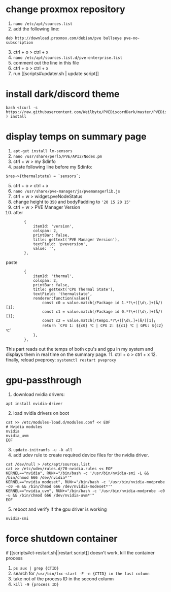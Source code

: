 # change proxmox repository
1. `nano /etc/apt/sources.list`
2. add the following line:
```shell
deb http://download.proxmox.com/debian/pve bullseye pve-no-subscription
```
3. ctrl + o > ctrl + x
4. `nano /etc/apt/sources.list.d/pve-enterprise.list`
5. comment out the line in this file
6. ctrl + o > ctrl + x
7. run [[scripts#updater.sh | update script]]
	
# install dark/discord theme
```shell
bash <(curl -s https://raw.githubusercontent.com/Weilbyte/PVEDiscordDark/master/PVEDiscordDark.sh ) install
```

# display temps on summary page
1. `apt-get install lm-sensors`
2. `nano /usr/share/perl5/PVE/API2/Nodes.pm`
3. ctrl + w > my $dinfo
4. paste following line before my $dinfo:
```shell
$res->{thermalstate} = `sensors`;
```
5. ctrl + o > ctrl + x
6. `nano /usr/share/pve-manager/js/pvemanagerlib.js`
7. ctrl + w > widget.pveNodeStatus
8. change height to `350` and bodyPadding to `'20 15 20 15'`
9. ctrl + w > PVE Manager Version
10. after
```shell
		{
            itemId: 'version',
            colspan: 2,
            printBar: false,
            title: gettext('PVE Manager Version'),
            textField: 'pveversion',
            value: '',
        },
```
paste
```shell
        {
            itemId: 'thermal',
            colspan: 2,
            printBar: false,
            title: gettext('CPU Thermal State'),
            textField: 'thermalstate',
            renderer:function(value){
                const c0 = value.match(/Package id 1.*?\+([\d\.]+)Â/)[1];
                const c1 = value.match(/Package id 0.*?\+([\d\.]+)Â/)[1];
                const c2 = value.match(/temp1.*?\+([\d\.]+)Â/)[1];
                return `CPU 1: ${c0} ℃ | CPU 2: ${c1} ℃ | GPU: ${c2} ℃`
            },
        },
```
This part reads out the temps of both cpu's and gpu in my system and displays them in real time on the summary page.
11. ctrl + o > ctrl + x
12. finally, reload pveproxy: `systemctl restart pveproxy`

# gpu-passthrough
1. download nvidia drivers:
```shell
apt install nvidia-driver
```
2. load nvidia drivers on boot
```shell
cat >> /etc/modules-load.d/modules.conf << EOF
# Nvidia modules
nvidia
nvidia_uvm
EOF
```
3. `update-initramfs -u -k all`
4. add udev rule to create required device files for the nvidia driver.
```shell
cat /dev/null > /etc/apt/sources.list
cat >> /etc/udev/rules.d/70-nvidia.rules << EOF
KERNEL=="nvidia", RUN+="/bin/bash -c '/usr/bin/nvidia-smi -L && /bin/chmod 666 /dev/nvidia*'"
KERNEL=="nvidia_modeset", RUN+="/bin/bash -c '/usr/bin/nvidia-modprobe -c0 -m && /bin/chmod 666 /dev/nvidia-modeset*'"
KERNEL=="nvidia_uvm", RUN+="/bin/bash -c '/usr/bin/nvidia-modprobe -c0 -u && /bin/chmod 666 /dev/nvidia-uvm*'"
EOF
```
5. reboot and verify if the gpu driver is working
```shell
nvidia-smi
```
# force shutdown container
 if [[scripts#ct-restart.sh||restart script]] doesn't work, kill the container process
 1. `ps aux | grep {CTID}`
 2. search for `/usr/bin/lxc-start -F -n {CTID} in the last column`
 3. take not of the process ID in the second column
 4. `kill -9 {process ID}`